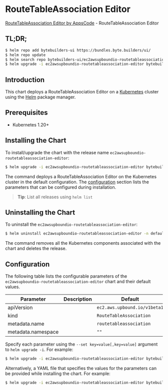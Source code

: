 # RouteTableAssociation Editor

[RouteTableAssociation Editor by AppsCode](https://byte.builders) - RouteTableAssociation Editor

## TL;DR;

```bash
$ helm repo add bytebuilders-ui https://bundles.byte.builders/ui/
$ helm repo update
$ helm search repo bytebuilders-ui/ec2awsupboundio-routetableassociation-editor --version=v0.4.18
$ helm upgrade -i ec2awsupboundio-routetableassociation-editor bytebuilders-ui/ec2awsupboundio-routetableassociation-editor -n default --create-namespace --version=v0.4.18
```

## Introduction

This chart deploys a RouteTableAssociation Editor on a [Kubernetes](http://kubernetes.io) cluster using the [Helm](https://helm.sh) package manager.

## Prerequisites

- Kubernetes 1.20+

## Installing the Chart

To install/upgrade the chart with the release name `ec2awsupboundio-routetableassociation-editor`:

```bash
$ helm upgrade -i ec2awsupboundio-routetableassociation-editor bytebuilders-ui/ec2awsupboundio-routetableassociation-editor -n default --create-namespace --version=v0.4.18
```

The command deploys a RouteTableAssociation Editor on the Kubernetes cluster in the default configuration. The [configuration](#configuration) section lists the parameters that can be configured during installation.

> **Tip**: List all releases using `helm list`

## Uninstalling the Chart

To uninstall the `ec2awsupboundio-routetableassociation-editor`:

```bash
$ helm uninstall ec2awsupboundio-routetableassociation-editor -n default
```

The command removes all the Kubernetes components associated with the chart and deletes the release.

## Configuration

The following table lists the configurable parameters of the `ec2awsupboundio-routetableassociation-editor` chart and their default values.

|     Parameter      | Description |                 Default                 |
|--------------------|-------------|-----------------------------------------|
| apiVersion         |             | <code>ec2.aws.upbound.io/v1beta1</code> |
| kind               |             | <code>RouteTableAssociation</code>      |
| metadata.name      |             | <code>routetableassociation</code>      |
| metadata.namespace |             | <code>""</code>                         |


Specify each parameter using the `--set key=value[,key=value]` argument to `helm upgrade -i`. For example:

```bash
$ helm upgrade -i ec2awsupboundio-routetableassociation-editor bytebuilders-ui/ec2awsupboundio-routetableassociation-editor -n default --create-namespace --version=v0.4.18 --set apiVersion=ec2.aws.upbound.io/v1beta1
```

Alternatively, a YAML file that specifies the values for the parameters can be provided while
installing the chart. For example:

```bash
$ helm upgrade -i ec2awsupboundio-routetableassociation-editor bytebuilders-ui/ec2awsupboundio-routetableassociation-editor -n default --create-namespace --version=v0.4.18 --values values.yaml
```
